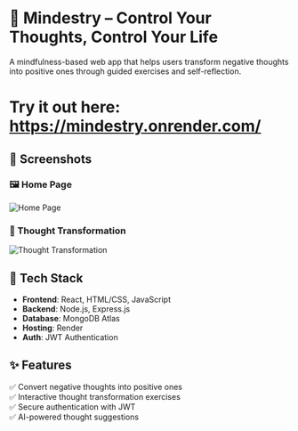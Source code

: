 # 🧠 Mindestry – Control Your Thoughts, Control Your Life
A mindfulness-based web app that helps users transform negative thoughts into positive ones through guided exercises and self-reflection.

# Try it out here: https://mindestry.onrender.com/


## 🌟 Screenshots
### 🖼️ Home Page
![Home Page](screenshots/homepage.png)

### 🎯 Thought Transformation
![Thought Transformation](screenshots/thought-exercise.png)


## 🚀 Tech Stack
- **Frontend**: React, HTML/CSS, JavaScript
- **Backend**: Node.js, Express.js
- **Database**: MongoDB Atlas
- **Hosting**: Render
- **Auth**: JWT Authentication

## ✨ Features
✅ Convert negative thoughts into positive ones  
✅ Interactive thought transformation exercises  
✅ Secure authentication with JWT  
✅ AI-powered thought suggestions 
